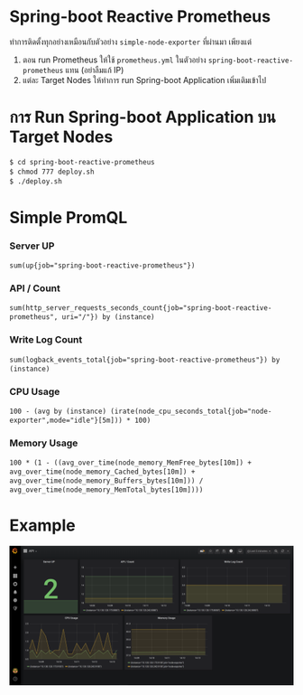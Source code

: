 # Spring-boot Reactive Prometheus

ทำการติดตั้งทุกอย่างเหมือนกับตัวอย่าง `simple-node-exporter` ที่ผ่านมา เพียงแต่   
1. ตอน run Prometheus ให้ใช้ `prometheus.yml` ในตัวอย่าง `spring-boot-reactive-prometheus` แทน (อย่าลืมแก้ IP)
2. แต่ละ Target Nodes ให้ทำการ run Spring-boot Application เพิ่มเติมเข้าไป 

# การ Run Spring-boot Application บน Target Nodes

```sh
$ cd spring-boot-reactive-prometheus
$ chmod 777 deploy.sh
$ ./deploy.sh
```

# Simple PromQL

### Server UP
```
sum(up{job="spring-boot-reactive-prometheus"})
```

### API / Count
```
sum(http_server_requests_seconds_count{job="spring-boot-reactive-prometheus", uri="/"}) by (instance)
```

### Write Log Count
```
sum(logback_events_total{job="spring-boot-reactive-prometheus"}) by (instance)
```

### CPU Usage
```
100 - (avg by (instance) (irate(node_cpu_seconds_total{job="node-exporter",mode="idle"}[5m])) * 100)
```

### Memory Usage 
```
100 * (1 - ((avg_over_time(node_memory_MemFree_bytes[10m]) + avg_over_time(node_memory_Cached_bytes[10m]) + avg_over_time(node_memory_Buffers_bytes[10m])) / avg_over_time(node_memory_MemTotal_bytes[10m])))
```

# Example 

<img src="./grafana.png" width="700">
